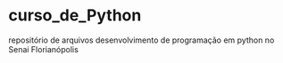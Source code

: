 # curso_de_Python
repositório de arquivos desenvolvimento de programação em python no Senai Florianópolis
